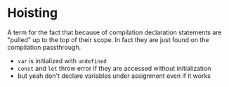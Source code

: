 # Hoisting

A term for the fact that because of compilation declaration statements are "pulled" up to the top of their scope. In fact they are just found on the compilation passthrough.

- `var` is initialized with `undefined`
- `const` and `let` throw error if they are accessed without initialization
- but yeah don't declare variables under assignment even if it works

